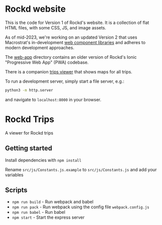 # Rockd website


This is the code for Version 1 of Rockd's website.
It is a collection of flat HTML files, with some CSS, JS, and image assets.

As of mid-2023, we're working on an updated
Version 2 that uses Macrostrat's in-development [web component libraries](https://github.com/UW-Macrostrat/web-components)
and adheres to modern development approaches.

The [web-app](./web-app) directory contains an older version of Rockd's Ionic "Progressive Web App" (PWA) codebase.

There is a companion [trips viewer](https://github.com/UW-Macrostrat/rockd-trips) that shows maps for all trips.

To run a development server, simply start a file server, e.g.:

  ```bash
  python3 -m http.server
  ```

and navigate to `localhost:8000` in your browser.

# Rockd Trips

A viewer for Rockd trips

## Getting started

Install dependencies with `npm install`


Rename `src/js/Constants.js.example` to `src/js/Constants.js` and add your variables


## Scripts
+ `npm run build` - Run webpack and babel
+ `npm run pack` - Run webpack using the config file `webpack.config.js`
+ `npm run babel` - Run babel
+ `npm start` - Start the express server
